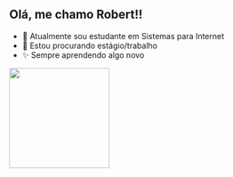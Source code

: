 ## Olá, me chamo Robert!!

- 🌱 Atualmente sou estudante em Sistemas para Internet
- 👯 Estou procurando estágio/trabalho  
- ✨ Sempre aprendendo algo novo

<div>
  <a href="https://github.com/robertmedeiros">
  <img height="180em" src="https://github-readme-stats.vercel.app/api?username=robertmedeiros&show_icons=true&theme=dracula&include_all_commits=true&count_private=true"/>
</div>

